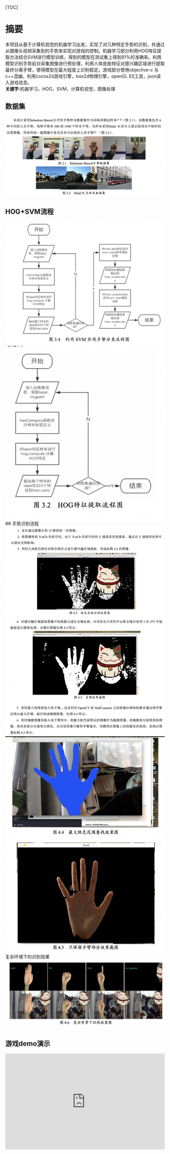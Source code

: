 [TOC]

# 摘要
本项目从基于计算机视觉的机器学习出发，实现了对几种特定手势的识别，并通过从摄像头视频采集到的手势来实现对游戏的控制。机器学习部分利用HOG特征提取方法结合SVM进行模型训练，得到的模型在测试集上得到91%的准确率。利用模型识别手势前对采集图像进行预处理，利用人体皮肤特征对感兴趣区域进行提取最终分离手臂，使得模型在最大程度上识别稳定。游戏部分使用objective-c 与c++混编，利用cocos2d游戏引擎，box2d物理引擎，openGL ES工具，json读入游戏信息。<br>
<b>关键字:</b>机器学习，HOG，SVM，计算机视觉，图像处理

## 数据集
<img src='https://github.com/KATHQi/KATHQi.github.io/blob/main/Game1/img/1.png'>

## HOG+SVM流程
<img src='https://github.com/KATHQi/KATHQi.github.io/blob/main/Game1/img/3.png'>
<img src='https://github.com/KATHQi/KATHQi.github.io/blob/main/Game1/img/4.png'>
## 手势识别流程

<img src='https://github.com/KATHQi/KATHQi.github.io/blob/main/Game1/img/5.png'>
<img src='https://github.com/KATHQi/KATHQi.github.io/blob/main/Game1/img/6.png'>
<img src='https://github.com/KATHQi/KATHQi.github.io/blob/main/Game1/img/7.png'>
复杂环境下的识别效果
<img src='https://github.com/KATHQi/KATHQi.github.io/blob/main/Game1/img/8.png'>

## 游戏demo演示
<!-- <iframe src="//player.bilibili.com/player.html?aid=206394245&bvid=BV1Mh411h7nz&cid=361851491&page=1" scrolling="no" border="0" frameborder="no" framespacing="0" allowfullscreen="true"> </iframe> -->
<div style="position: relative; padding: 30% 45%;">
<iframe src="https://www.bilibili.com/video/BV1Mh411h7nz?share_source=copy_web" scrolling="no" border="0" frameborder="no" framespacing="0" allowfullscreen="true" style="position: absolute; width: 100%; height: 100%; left: 0; top: 0;"> </iframe>



